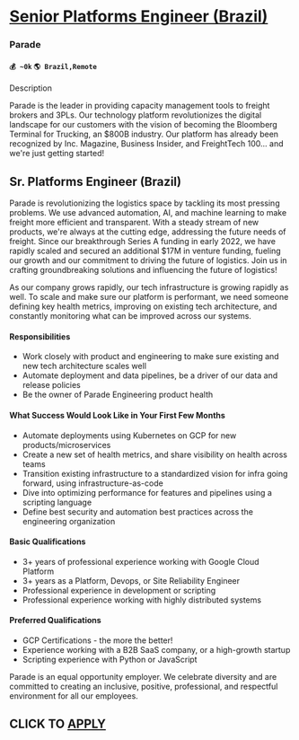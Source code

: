 # [Senior Platforms Engineer (Brazil)](https://www.remotewlb.com/apply/senior-platforms-engineer-brazil)  
### Parade  
#### `💰 ~0k` `🌎 Brazil,Remote`  

Description

Parade is the leader in providing capacity management tools to freight brokers and 3PLs. Our technology platform revolutionizes the digital landscape for our customers with the vision of becoming the Bloomberg Terminal for Trucking, an $800B industry. Our platform has already been recognized by Inc. Magazine, Business Insider, and FreightTech 100... and we're just getting started!

## **Sr. Platforms Engineer (Brazil)**

Parade is revolutionizing the logistics space by tackling its most pressing problems. We use advanced automation, AI, and machine learning to make freight more efficient and transparent. With a steady stream of new products, we're always at the cutting edge, addressing the future needs of freight. Since our breakthrough Series A funding in early 2022, we have rapidly scaled and secured an additional $17M in venture funding, fueling our growth and our commitment to driving the future of logistics. Join us in crafting groundbreaking solutions and influencing the future of logistics!

As our company grows rapidly, our tech infrastructure is growing rapidly as well. To scale and make sure our platform is performant, we need someone defining key health metrics, improving on existing tech architecture, and constantly monitoring what can be improved across our systems.

####  **Responsibilities**

  * Work closely with product and engineering to make sure existing and new tech architecture scales well
  * Automate deployment and data pipelines, be a driver of our data and release policies
  * Be the owner of Parade Engineering product health

####  **What Success Would Look Like in Your First Few Months**

  * Automate deployments using Kubernetes on GCP for new products/microservices
  * Create a new set of health metrics, and share visibility on health across teams
  * Transition existing infrastructure to a standardized vision for infra going forward, using infrastructure-as-code
  * Dive into optimizing performance for features and pipelines using a scripting language
  * Define best security and automation best practices across the engineering organization

####  **Basic Qualifications**

  * 3+ years of professional experience working with Google Cloud Platform
  * 3+ years as a Platform, Devops, or Site Reliability Engineer 
  * Professional experience in development or scripting 
  * Professional experience working with highly distributed systems

####  **Preferred Qualifications**

  * GCP Certifications - the more the better! 
  * Experience working with a B2B SaaS company, or a high-growth startup
  * Scripting experience with Python or JavaScript

Parade is an equal opportunity employer. We celebrate diversity and are committed to creating an inclusive, positive, professional, and respectful environment for all our employees.

  
## CLICK TO [APPLY](https://www.remotewlb.com/apply/senior-platforms-engineer-brazil)

